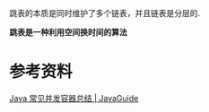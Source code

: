 

跳表的本质是同时维护了多个链表，并且链表是分层的.

**跳表是一种利用空间换时间的算法**







# 参考资料

[Java 常见并发容器总结 | JavaGuide](https://javaguide.cn/java/concurrent/java-concurrent-collections.html#concurrentskiplistmap)